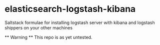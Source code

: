 elasticsearch-logstash-kibana
=============================

Saltstack formulae for installing logstash server with kibana and logstash shippers on your other machines

** Warning ** This repo is as yet untested.
